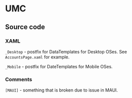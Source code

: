 # UMC

## Source code

### XAML

`_Desktop` - postfix for DataTemplates for Desktop OSes. See `AccountsPage.xaml` for example.

`_Mobile` - postfix for DateTemplates for Mobile OSes.

### Comments

`[MAUI]` - something that is broken due to issue in MAUI.
